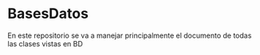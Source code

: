 # BasesDatos
En este repositorio se va a manejar principalmente el documento de todas las clases vistas en BD

